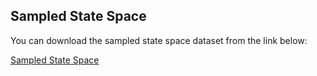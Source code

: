 ## Sampled State Space

You can download the sampled state space dataset from the link below:

[Sampled State Space](https://drive.google.com/file/d/1g7x6H65dZ6I4IV_z24K2665z5YB1Otg3/view?usp=sharing)
